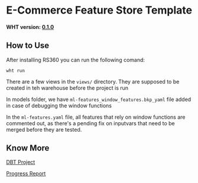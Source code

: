 # E-Commerce Feature Store Template

#### WHT version: [0.1.0](https://drive.google.com/drive/folders/1aFAHfIRnFXf9AIFr9SEnROiwOX9TAG3N)


## How to Use
After installing RS360 you can run the following comand:
```shell
wht run
```

There are a few views in the `views/` directory. They are supposed to be created in teh warehouse before the project is run

In models folder, we have `ml-features_window_features.bkp_yaml` file added in case of debugging the window functions

In the `ml-features.yaml` file, all features that rely on window functions are commented out, as there's a pending fix on inputvars that need to be merged before they are tested. 

## Know More
[DBT Project](https://github.com/rudderlabs/data-apps-ecommerce-template)

[Progress Report](https://www.notion.so/Progress-Report-Expressing-E-commerce-Features-in-RS360-Feature-YAML-05549551b61a43669b57fdf80b43f9af)
